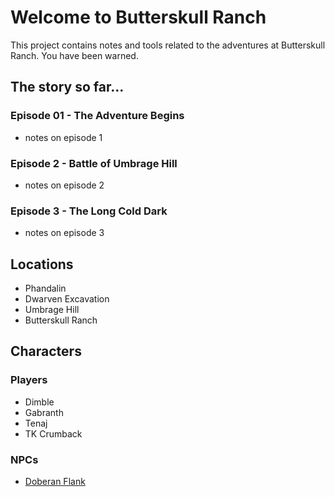 # Welcome to Butterskull Ranch
This project contains notes and tools related to the adventures at Butterskull Ranch. You have been warned.

## The story so far...
### Episode 01 - The Adventure Begins
* notes on episode 1

### Episode 2 - Battle of Umbrage Hill
* notes on episode 2

### Episode 3 - The Long Cold Dark
* notes on episode 3

## Locations
* Phandalin
* Dwarven Excavation
* Umbrage Hill
* Butterskull Ranch

## Characters
### Players
* Dimble
* Gabranth
* Tenaj
* TK Crumback

### NPCs
* [Doberan Flank](npc.md#Doberan%20Flank)